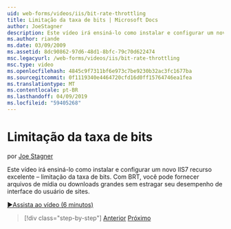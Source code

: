 ```yaml
---
uid: web-forms/videos/iis/bit-rate-throttling
title: Limitação da taxa de bits | Microsoft Docs
author: JoeStagner
description: Este vídeo irá ensiná-lo como instalar e configurar um novo IIS7 recurso excelente – limitação da taxa de bits. Com BRT, você pode servir arquivos de mídia ou downloads grandes withou...
ms.author: riande
ms.date: 03/09/2009
ms.assetid: 8dc90862-97d6-48d1-8bfc-79c70d622474
msc.legacyurl: /web-forms/videos/iis/bit-rate-throttling
msc.type: video
ms.openlocfilehash: 4845c9f7311bf6e973c7be9230b32ac3fc1677ba
ms.sourcegitcommit: 0f1119340e4464720cfd16d0ff15764746ea1fea
ms.translationtype: MT
ms.contentlocale: pt-BR
ms.lasthandoff: 04/09/2019
ms.locfileid: "59405268"
---
```

# <a name="bit-rate-throttling"></a>Limitação da taxa de bits

por [Joe Stagner](https://github.com/JoeStagner)

Este vídeo irá ensiná-lo como instalar e configurar um novo IIS7 recurso excelente – limitação da taxa de bits. Com BRT, você pode fornecer arquivos de mídia ou downloads grandes sem estragar seu desempenho de interface do usuário de sites.

[&#9654;Assista ao vídeo (6 minutos)](https://channel9.msdn.com/Blogs/ASP-NET-Site-Videos/bit-rate-throttling)

> [!div class="step-by-step"]
> [Anterior](installing-ftp7.md)
> [Próximo](iis7-playlists.md)
